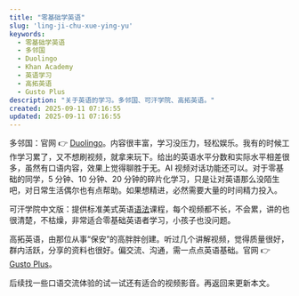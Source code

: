 ```yaml
---
title: "零基础学英语"
slug: 'ling-ji-chu-xue-ying-yu'
keywords:
  - 零基础学英语
  - 多邻国
  - Duolingo
  - Khan Academy
  - 英语学习
  - 高拓英语
  - Gusto Plus
description: "关于英语的学习。多邻国、可汗学院、高拓英语。"
created: 2025-09-11 07:16:55
updated: 2025-09-11 07:16:55
---
```


多邻国：官网 👉 [Duolingo](https://www.duolingo.com/)。内容很丰富，学习没压力，轻松娱乐。我有的时候工作学习累了，又不想刷视频，就拿来玩下。给出的英语水平分数和实际水平相差很多，虽然有口语内容，效果上觉得聊胜于无。AI 视频对话功能还可以。对于零基础的同学，5 分钟、10 分钟、20 分钟的碎片化学习，只是让对英语那么没陌生吧，对日常生活偶尔也有点帮助。如果想精进，必然需要大量的时间精力投入。

可汗学院中文版：提供标准美式英语[语法](https://zh.khanacademy.org/humanities/grammar)课程，每个视频都不长，不会累，讲的也很清楚，不枯燥，非常适合零基础英语者学习，小孩子也没问题。

高拓英语，由那位从事“保安”的高胖胖创建。听过几个讲解视频，觉得质量很好，群内活跃，分享的资料也很好。偏交流、沟通，需一点点英语基础。官网 👉 [Gusto Plus](https://gustoplus.com/)。

后续找一些口语交流体验的试一试还有适合的视频影音。再返回来更新本文。
